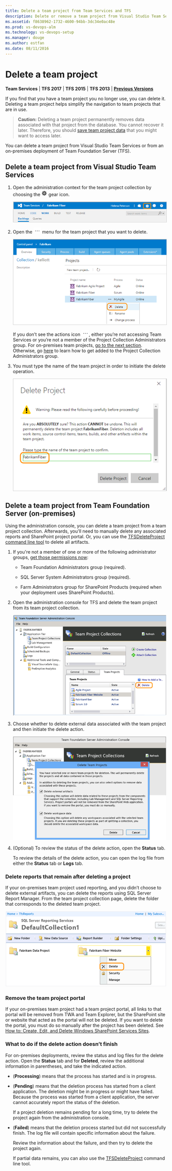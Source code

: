 ```yaml
---
title: Delete a team project from Team Services and TFS
description: Delete or remove a team project from Visual Studio Team Services (Team Services) or from Team Foundation Server (TFS)
ms.assetid: f8638962-1732-4600-94bb-3dc34e0ac48e
ms.prod: vs-devops-alm
ms.technology: vs-devops-setup
ms.manager: douge
ms.author: estfan
ms.date: 08/11/2016
---
```


# Delete a team project

**Team Services** | **TFS 2017** | **TFS 2015** | **TFS 2013** | **[Previous Versions](https://msdn.microsoft.com//library/ff357756(v=vs.110).aspx)**

If you find that you have a team project you no longer use, you can delete it. Deleting a team project helps simplify the navigation to team projects that are in use.

>**Caution:**  Deleting a team project permanently removes data associated with that project from the database. You cannot recover it later. Therefore, you should [save team project data](save-team-project-data.md) that you might want to access later.

You can delete a team project from Visual Studio Team Services or from an on-premises deployment of Team Foundation Server (TFS).

## Delete a team project from Visual Studio Team Services

1.  Open the administration context for the team project collection by choosing the ![gear icon image](_img/delete-team-project/ic623347.png) gear icon.  

	<img src="_img/open-admin-context-team-services.png" alt="Open the admin context" style="border: 1px solid #CCCCCC;" />  
  
2.  Open the ![action icon image](../work/_img/icons/actions-icon.png) menu for the team project that you want to delete.

	<img src="_img/delete-team-project-select-actions-menu.png" alt="Open the actions menu for a team project" style="border: 1px solid #CCCCCC;" />  

    If you don’t see the actions icon ![actions icon image](../work/_img/icons/actions-icon.png), either you’re not accessing Team Services or you’re not a member of the Project Collection Administrators group. For on-premises team projects, [go to the next section](#tfs). Otherwise, go [here](add-administrator-tfs.md) to learn how to get added to the Project Collection Administrators group.

3.  You must type the name of the team project in order to initiate the delete operation. 

	<img src="_img/delete-team-project-dialog.png" alt="Delete team project dialog" style="border: 1px solid #CCCCCC;" />  

<a name="delete-team-proj"></a>
## Delete a team project from Team Foundation Server (on-premises)

Using the administration console, you can delete a team project from a team project collection. Afterwards, you'll need to manually delete any associated reports and SharePoint project portal. Or, you can use the [TFSDeleteProject command line tool](../tfs-server/command-line/tfsdeleteproject-cmd.md) to delete all artifacts.

1.  If you're not a member of one or more of the following administrator groups, [get those permissions now](add-administrator-tfs.md):

    -   Team Foundation Administrators group (required).

    -   SQL Server System Administrators group (required).

    -   Farm Administrators group for SharePoint Products (required when your deployment uses SharePoint Products).

2.  Open the administration console for TFS and delete the team project from its team project collection.

    ![team project collection delete button](_img/delete-team-project/ic686856.png)

3.  Choose whether to delete external data associated with the team project and then initiate the delete action.

    ![delete team projects dialog](_img/delete-team-project/ic687180.png)

4.  (Optional) To review the status of the delete action, open the **Status** tab.

    To review the details of the delete action, you can open the log file from either the **Status** tab or **Logs** tab.


### Delete reports that remain after deleting a project

If your on-premises team project used reporting, and you didn’t choose to delete external artifacts, you can delete the reports using SQL Server Report Manager. From the team project collection page, delete the folder that corresponds to the deleted team project.

![context menu with delete command](_img/delete-team-project/ic686857.png)

### Remove the team project portal

If your on-premises team project had a team project portal, all links to that portal will be removed from TWA and Team Explorer, but the SharePoint site or website that acted as the portal will not be deleted. If you want to delete the portal, you must do so manually after the project has been deleted. See [How to: Create, Edit, and Delete Windows SharePoint Services Sites](http://go.microsoft.com/fwlink/?LinkId=131660).

### What to do if the delete action doesn’t finish

For on-premises deployments, review the status and log files for the delete action. Open the **Status** tab and for **Deleted**, review the additional information in parentheses, and take the indicated action.

-   (**Processing**) means that the process has started and is in progress.

-   (**Pending**) means that the deletion process has started from a client application. The deletion might be in progress or might have failed. Because the process was started from a client application, the server cannot accurately report the status of the deletion.

    If a project deletion remains pending for a long time, try to delete the project again from the administration console.

-   (**Failed**) means that the deletion process started but did not successfully finish. The log file will contain specific information about the failure.

    Review the information about the failure, and then try to delete the project again.

    If partial data remains, you can also use the [TFSDeleteProject](../tfs-server/command-line/tfsdeleteproject-cmd.md) command line tool.
